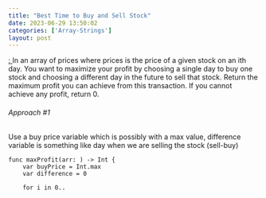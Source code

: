```yaml
---
title: "Best Time to Buy and Sell Stock"
date: 2023-06-29 13:50:02
categories: ['Array-Strings']
layout: post
---
```


<!-- wp:paragraph -->
<a href="https://leetcode.com/problems/best-time-to-buy-and-sell-stock/" target="_blank" rel="noopener" title="">: </a>In an array of prices where prices is the price of a given stock on an ith day. You want to maximize your profit by choosing a single day to buy one stock and choosing a different day in the future to sell that stock. Return the maximum profit you can achieve from this transaction. If you cannot achieve any profit, return 0.


<!-- /wp:paragraph -->

<!-- wp:heading {"level":6} -->
<h6 class="wp-block-heading">Approach #1</h6>
<!-- /wp:heading -->

<!-- wp:paragraph -->
Use a buy price variable which is possibly with a max value,  difference variable is something like day when we are selling the stock (sell-buy)


<!-- /wp:paragraph -->

<!-- wp:code -->
<pre class="wp-block-code"><code lang="swift" class="language-swift">func maxProfit(arr: ) -> Int {
    var buyPrice = Int.max
    var difference = 0
    
    for i in 0..<arr.count {
        if arr < buyPrice {
            buyPrice = arr
        }
        if difference < (arr - buyPrice) {
            difference = arr - buyPrice
        }
        // OR.
        /**
        minPrice = min(minPrice, arr);
        maxPro = max(maxPro, arr - minPrice);
         */
    }
    return difference
}

var stockArray = 
let profitMax = maxProfit(arr: stockArray)
print("The maxProfit  is:", profitMax)// 5</code></pre>
<!-- /wp:code -->